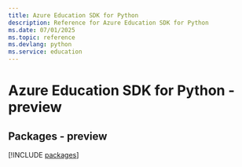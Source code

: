 ```yaml
---
title: Azure Education SDK for Python
description: Reference for Azure Education SDK for Python
ms.date: 07/01/2025
ms.topic: reference
ms.devlang: python
ms.service: education
---
```

# Azure Education SDK for Python - preview
## Packages - preview
[!INCLUDE [packages](education-index.md)]